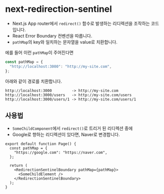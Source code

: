 # next-redirection-sentinel

- Next.js App router에서 `redirect()` 함수로 발생하는 리디렉션을 조작하는 코드입니다.
- React Error Boundary 컨벤션을 따릅니다.
- `pathMap`의 key와 일치하는 문자열을 value로 치환합니다.

에를 들어 이런 `pathMap`이 주어진다면

```javascript
const pathMap = {
  "http://localhost:3000": "http://my-site.com",
};
```

아래와 같이 경로를 치환합니다.

```plainText
http://localhost:3000         -> http://my-site.com
http://localhost:3000/users   -> http://my-site.com/users
http://localhost:3000/users/1 -> http://my-site.com/users/1
```

## 사용법

- `SomeChildComponent`에서 `redirect()`로 트리거 된 리디렉션 중에
- Google로 향하는 리디렉션이 있다면, Naver로 변경합니다.

```tsx
export default function Page() {
  const pathMap = {
    "https://google.com": "https://naver.com",
  };

  return (
    <RedirectionSentinelBoundary pathMap={pathMap}>
      <SomeChildElement />
    </RedirectionSentinelBoundary>
  );
}
```

